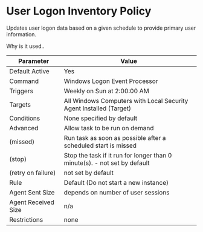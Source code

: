 [title]: # (User Logon Inventory Policy)
[tags]: # (task)
[priority]: # (5)
# User Logon Inventory Policy

Updates user logon data based on a given schedule to provide primary user information.

Why is it used..

| Parameter | Value |
| ----- | ----- |
| Default Active | Yes |
| Command | Windows Logon Event Processor |
| Triggers | Weekly on Sun at 2:00:00 AM |
| Targets | All Windows Computers with Local Security Agent Installed (Target) |
| Conditions | None specified by default |
| Advanced | Allow task to be run on demand |
| (missed) | Run task as soon as possible after a scheduled start is missed |
| (stop) | Stop the task if it run for longer than 0 minute(s). - not set by default |
| (retry on failure) | not set by default |
| Rule | Default (Do not start a new instance) |
| Agent Sent Size | depends on number of user sessions |
| Agent Received Size | n/a |
| Restrictions | none |
